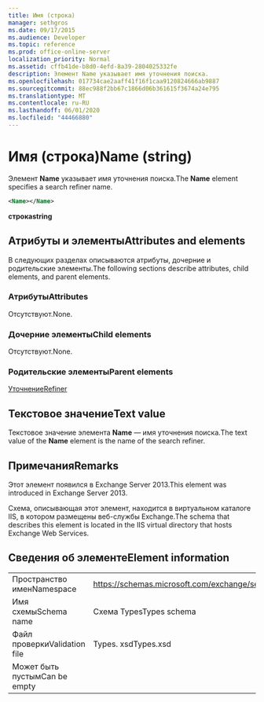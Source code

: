 ```yaml
---
title: Имя (строка)
manager: sethgros
ms.date: 09/17/2015
ms.audience: Developer
ms.topic: reference
ms.prod: office-online-server
localization_priority: Normal
ms.assetid: cffb41de-b8d0-4efd-8a39-2804025332fe
description: Элемент Name указывает имя уточнения поиска.
ms.openlocfilehash: 017734cae2aaff41f16f1caa9120824666ab9887
ms.sourcegitcommit: 88ec988f2bb67c1866d06b361615f3674a24e795
ms.translationtype: MT
ms.contentlocale: ru-RU
ms.lasthandoff: 06/01/2020
ms.locfileid: "44466880"
---
```

# <a name="name-string"></a><span data-ttu-id="fb035-103">Имя (строка)</span><span class="sxs-lookup"><span data-stu-id="fb035-103">Name (string)</span></span>

<span data-ttu-id="fb035-104">Элемент **Name** указывает имя уточнения поиска.</span><span class="sxs-lookup"><span data-stu-id="fb035-104">The **Name** element specifies a search refiner name.</span></span> 
  
```XML
<Name></Name>
```

<span data-ttu-id="fb035-105">**строка**</span><span class="sxs-lookup"><span data-stu-id="fb035-105">**string**</span></span>

## <a name="attributes-and-elements"></a><span data-ttu-id="fb035-106">Атрибуты и элементы</span><span class="sxs-lookup"><span data-stu-id="fb035-106">Attributes and elements</span></span>

<span data-ttu-id="fb035-107">В следующих разделах описываются атрибуты, дочерние и родительские элементы.</span><span class="sxs-lookup"><span data-stu-id="fb035-107">The following sections describe attributes, child elements, and parent elements.</span></span>
  
### <a name="attributes"></a><span data-ttu-id="fb035-108">Атрибуты</span><span class="sxs-lookup"><span data-stu-id="fb035-108">Attributes</span></span>

<span data-ttu-id="fb035-109">Отсутствуют.</span><span class="sxs-lookup"><span data-stu-id="fb035-109">None.</span></span>
  
### <a name="child-elements"></a><span data-ttu-id="fb035-110">Дочерние элементы</span><span class="sxs-lookup"><span data-stu-id="fb035-110">Child elements</span></span>

<span data-ttu-id="fb035-111">Отсутствуют.</span><span class="sxs-lookup"><span data-stu-id="fb035-111">None.</span></span>
  
### <a name="parent-elements"></a><span data-ttu-id="fb035-112">Родительские элементы</span><span class="sxs-lookup"><span data-stu-id="fb035-112">Parent elements</span></span>

[<span data-ttu-id="fb035-113">Уточнение</span><span class="sxs-lookup"><span data-stu-id="fb035-113">Refiner</span></span>](refiner.md)
  
## <a name="text-value"></a><span data-ttu-id="fb035-114">Текстовое значение</span><span class="sxs-lookup"><span data-stu-id="fb035-114">Text value</span></span>

<span data-ttu-id="fb035-115">Текстовое значение элемента **Name** — имя уточнения поиска.</span><span class="sxs-lookup"><span data-stu-id="fb035-115">The text value of the **Name** element is the name of the search refiner.</span></span> 
  
## <a name="remarks"></a><span data-ttu-id="fb035-116">Примечания</span><span class="sxs-lookup"><span data-stu-id="fb035-116">Remarks</span></span>

<span data-ttu-id="fb035-117">Этот элемент появился в Exchange Server 2013.</span><span class="sxs-lookup"><span data-stu-id="fb035-117">This element was introduced in Exchange Server 2013.</span></span>
  
<span data-ttu-id="fb035-118">Схема, описывающая этот элемент, находится в виртуальном каталоге IIS, в котором размещены веб-службы Exchange.</span><span class="sxs-lookup"><span data-stu-id="fb035-118">The schema that describes this element is located in the IIS virtual directory that hosts Exchange Web Services.</span></span>
  
## <a name="element-information"></a><span data-ttu-id="fb035-119">Сведения об элементе</span><span class="sxs-lookup"><span data-stu-id="fb035-119">Element information</span></span>

|||
|:-----|:-----|
|<span data-ttu-id="fb035-120">Пространство имен</span><span class="sxs-lookup"><span data-stu-id="fb035-120">Namespace</span></span>  <br/> |https://schemas.microsoft.com/exchange/services/2006/types  <br/> |
|<span data-ttu-id="fb035-121">Имя схемы</span><span class="sxs-lookup"><span data-stu-id="fb035-121">Schema name</span></span>  <br/> |<span data-ttu-id="fb035-122">Схема Types</span><span class="sxs-lookup"><span data-stu-id="fb035-122">Types schema</span></span>  <br/> |
|<span data-ttu-id="fb035-123">Файл проверки</span><span class="sxs-lookup"><span data-stu-id="fb035-123">Validation file</span></span>  <br/> |<span data-ttu-id="fb035-124">Types. xsd</span><span class="sxs-lookup"><span data-stu-id="fb035-124">Types.xsd</span></span>  <br/> |
|<span data-ttu-id="fb035-125">Может быть пустым</span><span class="sxs-lookup"><span data-stu-id="fb035-125">Can be empty</span></span>  <br/> ||
   

